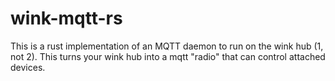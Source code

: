 wink-mqtt-rs
===

This is a rust implementation of an MQTT daemon to run on the wink hub (1, not 2). This turns your wink hub into a mqtt "radio" that can control attached devices.


